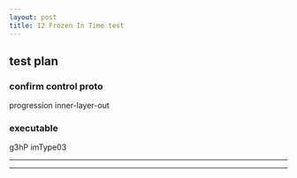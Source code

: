 ```yaml
---
layout: post
title: 12 Frozen In Time test
---
```


##  test plan  ##

###  confirm control proto  ###

progression inner-layer-out

### executable ###

g3hP imType03

---
---
